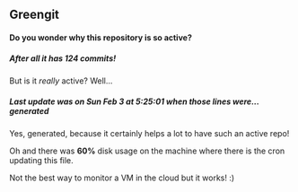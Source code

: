 ## Greengit

#### Do you wonder why this repository is so active?

##### After all it has 124 commits!

But is it *really* active? Well...

##### Last update was on Sun Feb 3 at 5:25:01 when those lines were... generated

Yes, generated, because it certainly helps a lot to have such an active repo!

Oh and there was **60%** disk usage on the machine
where there is the cron updating this file.

Not the best way to monitor a VM in the cloud but it works! :)
